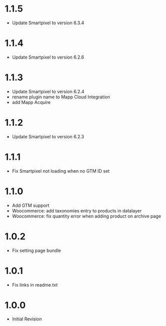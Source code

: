 <a name="1.1.5"></a>
# 1.1.5

* Update Smartpixel to version 6.3.4

<a name="1.1.4"></a>
# 1.1.4

* Update Smartpixel to version 6.2.6

<a name="1.1.3"></a>
# 1.1.3

* Update Smartpixel to version 6.2.4
* rename plugin name to Mapp Cloud Integration
* add Mapp Acquire

<a name="1.1.2"></a>
# 1.1.2

* Update Smartpixel to version 6.2.3

<a name="1.1.1"></a>
# 1.1.1

* Fix Smartpixel not loading when no GTM ID set

<a name="1.1.0"></a>
# 1.1.0

* Add GTM support
* Woocommerce: add taxonomies entry to products in datalayer
* Woocommerce: fix quantity error when adding product on archive page

<a name="1.0.2"></a>
# 1.0.2

* Fix setting page bundle

<a name="1.0.2"></a>
# 1.0.1

* Fix links in readme.txt

<a name="1.0.0"></a>
# 1.0.0

* Initial Revision
